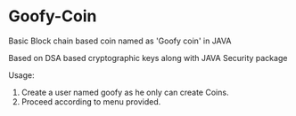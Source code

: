 # Goofy-Coin

Basic Block chain based coin named as 'Goofy coin' in JAVA

Based on DSA based cryptographic keys along with JAVA Security package

Usage:
1. Create a user named goofy as he only can create Coins.
2. Proceed according to menu provided.
